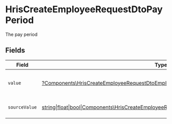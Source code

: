 # HrisCreateEmployeeRequestDtoPayPeriod

The pay period


## Fields

| Field                                                                                                                                                                      | Type                                                                                                                                                                       | Required                                                                                                                                                                   | Description                                                                                                                                                                | Example                                                                                                                                                                    |
| -------------------------------------------------------------------------------------------------------------------------------------------------------------------------- | -------------------------------------------------------------------------------------------------------------------------------------------------------------------------- | -------------------------------------------------------------------------------------------------------------------------------------------------------------------------- | -------------------------------------------------------------------------------------------------------------------------------------------------------------------------- | -------------------------------------------------------------------------------------------------------------------------------------------------------------------------- |
| `value`                                                                                                                                                                    | [?Components\HrisCreateEmployeeRequestDtoEmploymentValue](../../Models/Components/HrisCreateEmployeeRequestDtoEmploymentValue.md)                                          | :heavy_minus_sign:                                                                                                                                                         | The pay period of the job postings.                                                                                                                                        | hour                                                                                                                                                                       |
| `sourceValue`                                                                                                                                                              | [string\|float\|bool\|Components\HrisCreateEmployeeRequestDtoSourceValueEmployment4\|array\|null](../../Models/Components/HrisCreateEmployeeRequestDtoEmploymentSourceValue.md) | :heavy_minus_sign:                                                                                                                                                         | The source value of the pay period.                                                                                                                                        | Hour                                                                                                                                                                       |